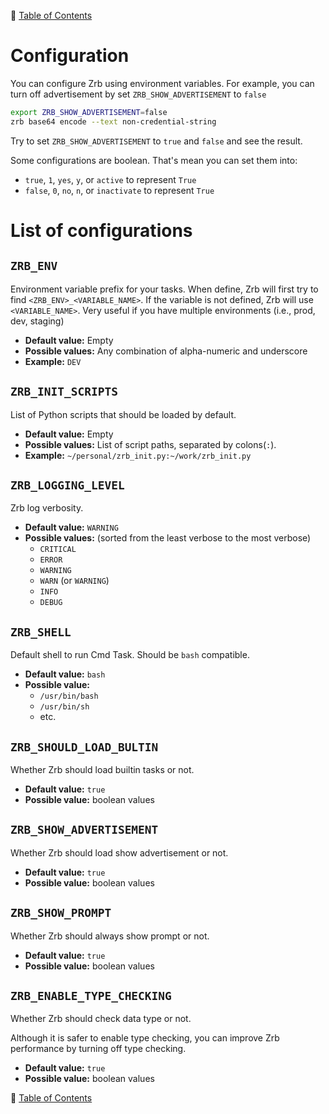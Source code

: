 🔖 [Table of Contents](README.md)

# Configuration

You can configure Zrb using environment variables. For example, you can turn off advertisement by set `ZRB_SHOW_ADVERTISEMENT` to `false`

```bash
export ZRB_SHOW_ADVERTISEMENT=false
zrb base64 encode --text non-credential-string
```

Try to set `ZRB_SHOW_ADVERTISEMENT` to `true` and `false` and see the result.

Some configurations are boolean. That's mean you can set them into:

- `true`, `1`, `yes`, `y`, or `active` to represent `True`
- `false`, `0`, `no`, `n`, or `inactivate` to represent `True`

# List of configurations

## `ZRB_ENV`

Environment variable prefix for your tasks. When define, Zrb will first try to find `<ZRB_ENV>_<VARIABLE_NAME>`. If the variable is not defined, Zrb will use `<VARIABLE_NAME>`. Very useful if you have multiple environments (i.e., prod, dev, staging)

- __Default value:__ Empty
- __Possible values:__ Any combination of alpha-numeric and underscore
- __Example:__ `DEV`

## `ZRB_INIT_SCRIPTS`

List of Python scripts that should be loaded by default.

- __Default value:__ Empty
- __Possible values:__ List of script paths, separated by colons(`:`).
- __Example:__ `~/personal/zrb_init.py:~/work/zrb_init.py`

## `ZRB_LOGGING_LEVEL`

Zrb log verbosity.

- __Default value:__ `WARNING`
- __Possible values:__ (sorted from the least verbose to the most verbose)
    - `CRITICAL`
    - `ERROR`
    - `WARNING`
    - `WARN` (or `WARNING`)
    - `INFO`
    - `DEBUG`

## `ZRB_SHELL`

Default shell to run Cmd Task. Should be `bash` compatible.

- __Default value:__ `bash`
- __Possible value:__
    - `/usr/bin/bash`
    - `/usr/bin/sh` 
    - etc.

## `ZRB_SHOULD_LOAD_BULTIN`

Whether Zrb should load builtin tasks or not.

- __Default value:__ `true`
- __Possible value:__ boolean values

## `ZRB_SHOW_ADVERTISEMENT`

Whether Zrb should load show advertisement or not.

- __Default value:__ `true`
- __Possible value:__ boolean values


## `ZRB_SHOW_PROMPT`

Whether Zrb should always show prompt or not.

- __Default value:__ `true`
- __Possible value:__ boolean values

## `ZRB_ENABLE_TYPE_CHECKING`

Whether Zrb should check data type or not.

Although it is safer to enable type checking, you can improve Zrb performance by turning off type checking.

- __Default value:__ `true`
- __Possible value:__ boolean values


🔖 [Table of Contents](README.md)